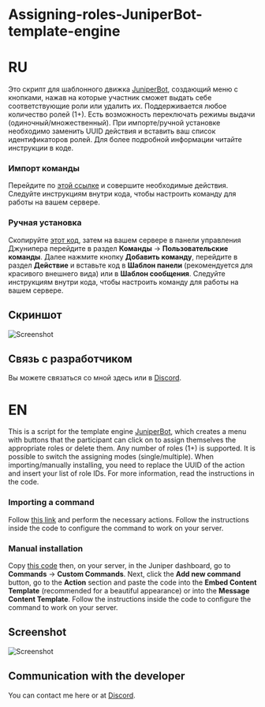 # Assigning-roles-JuniperBot-template-engine
# RU
Это скрипт для шаблонного движка [JuniperBot](https://juniper.bot), создающий меню с кнопками, нажав на которые участник сможет выдать себе соответствующие роли или удалить их. Поддерживается любое количество ролей (1+). Есть возможность переключать режимы выдачи (одиночный/множественный). При импорте/ручной установке необходимо заменить UUID действия и вставить ваш список идентификаторов ролей. Для более подробной информации читайте инструкции в коде.
### Импорт команды
Перейдите по [этой ссылке](https://juniper.bot/command/622b2143-f549-42e0-8f60-162c262dafb8) и совершите необходимые действия. Следуйте инструкциям внутри кода, чтобы настроить команду для работы на вашем сервере.
### Ручная установка
Скопируйте [этот код](https://github.com/darthcofferus/Assigning-roles-JuniperBot-template-engine/blob/main/src/RU.md), затем на вашем сервере в панели управления Джунипера перейдите в раздел **Команды** -> **Пользовательские команды**. Далее нажмите кнопку **Добавить команду**, перейдите в раздел **Действие** и вставьте код в **Шаблон панели** (рекомендуется для красивого внешнего вида) или в **Шаблон сообщения**. Следуйте инструкциям внутри кода, чтобы настроить команду для работы на вашем сервере.
## Скриншот
![Screenshot](https://github.com/user-attachments/assets/4dc93ba0-c16c-42ae-a1ad-a7fbd7b2c7ee)
## Связь с разработчиком
Вы можете связаться со мной здесь или в [Discord](https://discordapp.com/users/1084108709761908817).
# EN
This is a script for the template engine [JuniperBot](https://juniper.bot ), which creates a menu with buttons that the participant can click on to assign themselves the appropriate roles or delete them. Any number of roles (1+) is supported. It is possible to switch the assigning modes (single/multiple). When importing/manually installing, you need to replace the UUID of the action and insert your list of role IDs. For more information, read the instructions in the code.
### Importing a command
Follow [this link](https://juniper.bot/command/845c76d3-d592-4eb8-a6a5-386e0205904f ) and perform the necessary actions. Follow the instructions inside the code to configure the command to work on your server.
### Manual installation
Copy [this code](https://github.com/darthcofferus/Assigning-roles-JuniperBot-template-engine/blob/main/src/EN.md) then, on your server, in the Juniper dashboard, go to **Commands** -> **Custom Commands**. Next, click the **Add new command** button, go to the **Action** section and paste the code into the **Embed Content Template** (recommended for a beautiful appearance) or into the **Message Content Template**. Follow the instructions inside the code to configure the command to work on your server.
## Screenshot
![Screenshot](https://github.com/user-attachments/assets/9eef283a-2bc1-47c6-95c3-c15b7e58f78a)
## Communication with the developer
You can contact me here or at [Discord](https://discordapp.com/users/1084108709761908817 ).

